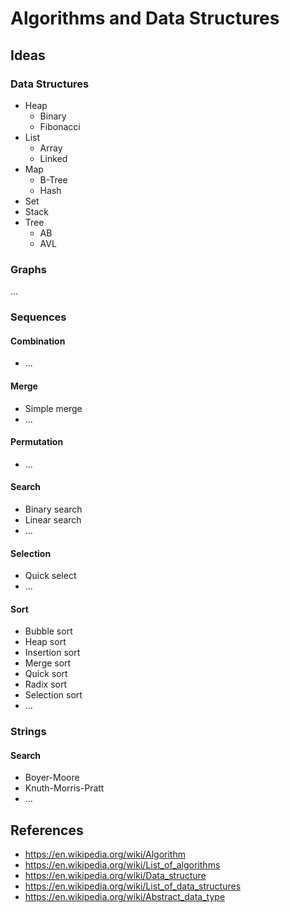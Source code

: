 # Algorithms and Data Structures

## Ideas

### Data Structures

- Heap
  - Binary
  - Fibonacci
- List
  - Array
  - Linked
- Map
  - B-Tree
  - Hash
- Set
- Stack
- Tree
  - AB
  - AVL

### Graphs

...

### Sequences

#### Combination

- ...

#### Merge

- Simple merge
- ...

#### Permutation

- ...

#### Search

- Binary search
- Linear search
- ...

#### Selection

- Quick select
- ...

#### Sort

- Bubble sort
- Heap sort
- Insertion sort
- Merge sort
- Quick sort
- Radix sort
- Selection sort
- ...

### Strings

#### Search

- Boyer-Moore
- Knuth-Morris-Pratt
- ...

## References

- https://en.wikipedia.org/wiki/Algorithm
- https://en.wikipedia.org/wiki/List_of_algorithms
- https://en.wikipedia.org/wiki/Data_structure
- https://en.wikipedia.org/wiki/List_of_data_structures
- https://en.wikipedia.org/wiki/Abstract_data_type
